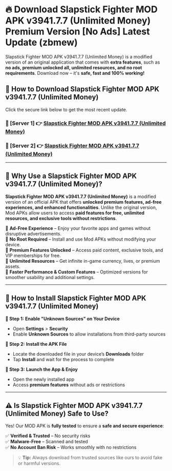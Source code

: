 # 🔥 Download Slapstick Fighter MOD APK v3941.7.7 (Unlimited Money) Premium Version [No Ads] Latest Update (zbmew) 

Slapstick Fighter MOD APK v3941.7.7 (Unlimited Money) is a modified version of an original application that comes with **extra features**, such as **no ads, premium unlocked all, unlimited resources, and no root requirements**. Download now – it's **safe, fast and 100% working!**

## **📱 How to Download Slapstick Fighter MOD APK v3941.7.7 (Unlimited Money)**  

Click the secure link below to get the most recent update.  

 ### **📌 [Server 1] 👉** [Slapstick Fighter MOD APK v3941.7.7 (Unlimited Money)](https://apkcomod.com?title=Slapstick_Fighter_MOD_APK_v3941.7.7_(Unlimited_Money))

 ### **📌 [Server 2] 👉** [Slapstick Fighter MOD APK v3941.7.7 (Unlimited Money)](https://apkcomod.com?title=Slapstick_Fighter_MOD_APK_v3941.7.7_(Unlimited_Money))

---

## **🤖 Why Use a Slapstick Fighter MOD APK v3941.7.7 (Unlimited Money)?**  

**Slapstick Fighter MOD APK v3941.7.7 (Unlimited Money)** is a modified version of an official APK that offers **unlocked premium features, ad-free experiences, and enhanced functionalities**. Unlike the original version, Mod APKs allow users to access **paid features for free, unlimited resources, and exclusive tools without restrictions**.

🔽 **Ad-Free Experience** – Enjoy your favorite apps and games without disruptive advertisements.  
🔽 **No Root Required** – Install and use Mod APKs without modifying your device.  
🔽 **Premium Features Unlocked** – Access paid content, exclusive tools, and VIP memberships for free.  
🔽 **Unlimited Resources** – Get infinite in-game currency, lives, or premium assets.  
🔽 **Faster Performance & Custom Features** – Optimized versions for smoother usability and additional settings.  

---

## **🚀 How to Install Slapstick Fighter MOD APK v3941.7.7 (Unlimited Money)**  

**🔹 Step 1:** **Enable "Unknown Sources" on Your Device**  
- Open **Settings** > **Security**  
- Enable **Unknown Sources** to allow installations from third-party sources  

**🔹 Step 2:** **Install the APK File**  
- Locate the downloaded file in your device’s **Downloads** folder  
- Tap **Install** and wait for the process to complete  

**🔹 Step 3:** **Launch the App & Enjoy**  
- Open the newly installed app  
- Access **premium features** without ads or restrictions  

---

## **⚠️ Is Slapstick Fighter MOD APK v3941.7.7 (Unlimited Money) Safe to Use?**  

Yes! Our MOD APK is **fully tested** to ensure a **safe and secure experience**:

✅ **Verified & Trusted** – No security risks  
✅ **Malware-Free** – Scanned and tested  
✅ **No Account Ban Risk** – Works smoothly with no restrictions  

> 💡 **Tip:** Always download from trusted sources like ours to avoid fake or harmful versions.